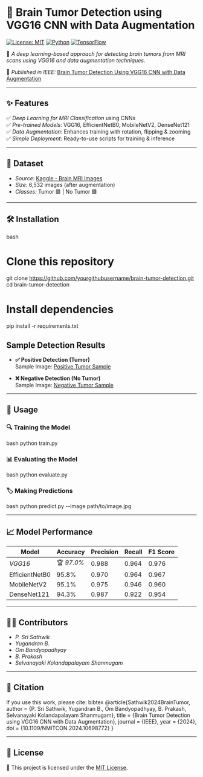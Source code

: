 # 🧠 Brain Tumor Detection using VGG16 CNN with Data Augmentation

[![License: MIT](https://img.shields.io/badge/License-MIT-yellow.svg)](https://opensource.org/licenses/MIT)
[![Python](https://img.shields.io/badge/Python-3.8%2B-blue.svg)](https://www.python.org/)
[![TensorFlow](https://img.shields.io/badge/TensorFlow-2.4-orange.svg)](https://www.tensorflow.org/)

🚀 *A deep learning-based approach for detecting brain tumors from MRI scans using VGG16 and data augmentation techniques.*

📄 *Published in IEEE:* [Brain Tumor Detection Using VGG16 CNN with Data Augmentation](https://ieeexplore.ieee.org/abstract/document/10698772)

---
## ✨ Features
✅ *Deep Learning for MRI Classification* using CNNs  
✅ *Pre-trained Models*: VGG16, EfficientNetB0, MobileNetV2, DenseNet121  
✅ *Data Augmentation*: Enhances training with rotation, flipping & zooming  
✅ *Simple Deployment*: Ready-to-use scripts for training & inference  

---
## 📂 Dataset
- *Source:* [Kaggle - Brain MRI Images](https://www.kaggle.com/datasets/navoneel/brain-mri-images-for-brain-tumor-detection)
- *Size:* 6,532 images (after augmentation)
- *Classes:* Tumor 🟥 | No Tumor 🟩

---
## 🛠 Installation
bash
# Clone this repository
git clone https://github.com/yourgithubusername/brain-tumor-detection.git
cd brain-tumor-detection

# Install dependencies
pip install -r requirements.txt



## Sample Detection Results

- **✅ Positive Detection (Tumor)**  
  Sample Image: [Positive Tumor Sample](https://drive.google.com/file/d/1SiTb7Oo0mHFV69iQTxxutTRG-fXRIzVX/view?usp=sharing) 

- **❌ Negative Detection (No Tumor)**  
  Sample Image: [Negative Tumor Sample](https://drive.google.com/file/d/1J4_V-yH9lqAxhVODWF1HKBP9gTvENVB7/view?usp=sharing) 



---
## 🎯 Usage
### 🔍 Training the Model
bash
python train.py


### 📊 Evaluating the Model
bash
python evaluate.py


### 🏷 Making Predictions
bash
python predict.py --image path/to/image.jpg


---
## 📈 Model Performance
| Model         | Accuracy | Precision | Recall | F1 Score |
|--------------|----------|------------|--------|---------|
| *VGG16*       | 🏆 *97.0%*    | 0.988      | 0.964  | 0.976   |
| EfficientNetB0 | 95.8% | 0.970      | 0.964  | 0.967   |
| MobileNetV2 | 95.1%    | 0.975      | 0.946  | 0.960   |
| DenseNet121 | 94.3%    | 0.987      | 0.922  | 0.954   |

---
## 👨‍💻 Contributors
- *P. Sri Sathwik*  
- *Yugandran B.*  
- *Om Bandyopadhyay*  
- *B. Prakash*  
- *Selvanayaki Kolandapalayam Shanmugam*

---
## 📜 Citation
If you use this work, please cite:
bibtex
@article{Sathwik2024BrainTumor,
  author    = {P. Sri Sathwik, Yugandran B., Om Bandyopadhyay, B. Prakash, Selvanayaki Kolandapalayam Shanmugam},
  title     = {Brain Tumor Detection using VGG16 CNN with Data Augmentation},
  journal   = {IEEE},
  year      = {2024},
  doi       = {10.1109/NMITCON.2024.10698772}
}


---
## 📜 License
📖 This project is licensed under the [MIT License](https://opensource.org/licenses/MIT).


